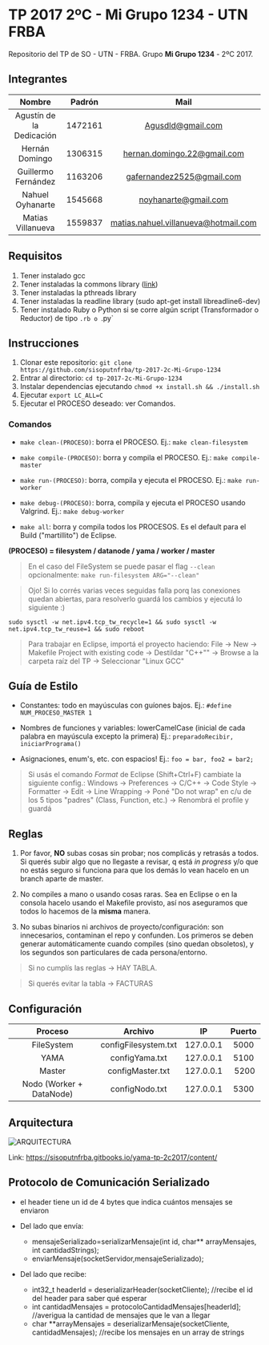 # TP 2017 2ºC - Mi Grupo 1234 - UTN FRBA

Repositorio del TP de SO - UTN - FRBA.
Grupo **Mi Grupo 1234** - 2ºC 2017.


## Integrantes

Nombre | Padrón | Mail |
:---: | :---: | :---: |
Agustín de la Dedicación | 1472161 | Agusdld@gmail.com |
Hernán Domingo | 1306315 | hernan.domingo.22@gmail.com |
Guillermo Fernández | 1163206 | gafernandez2525@gmail.com |
Nahuel Oyhanarte | 1545668 | noyhanarte@gmail.com |
Matias Villanueva | 1559837 | matias.nahuel.villanueva@hotmail.com |


## Requisitos

1. Tener instalado gcc
2. Tener instaladas la commons library ([link](https://github.com/sisoputnfrba/so-commons-library))
3. Tener instaladas la pthreads library
4. Tener instaladas la readline library (sudo apt-get install libreadline6-dev)
5. Tener instalado Ruby o Python si se corre algún script (Transformador o Reductor) de tipo `.rb o `.py`


## Instrucciones

1. Clonar este repositorio: `git clone https://github.com/sisoputnfrba/tp-2017-2c-Mi-Grupo-1234`
2. Entrar al directorio: `cd tp-2017-2c-Mi-Grupo-1234`
2. Instalar dependencias ejecutando `chmod +x install.sh && ./install.sh`
3. Ejecutar `export LC_ALL=C`
4. Ejecutar el PROCESO deseado: ver Comandos.

### Comandos
- `make clean-(PROCESO)`: borra el PROCESO. Ej.: `make clean-filesystem`

- `make compile-(PROCESO)`: borra y compila el PROCESO. Ej.: `make compile-master`

- `make run-(PROCESO)`: borra, compila y ejecuta el PROCESO. Ej.: `make run-worker`

- `make debug-(PROCESO)`: borra, compila y ejecuta el PROCESO usando Valgrind. Ej.: `make debug-worker`

- `make all`: borra y compila todos los PROCESOS. Es el default para el Build ("martillito") de Eclipse.

**(PROCESO) = filesystem / datanode / yama / worker / master**

> En el caso del FileSystem se puede pasar el flag `--clean` opcionalmente: `make run-filesystem ARG="--clean"`

> Ojo! Si lo corrés varias veces seguidas falla porq las conexiones quedan abiertas, para resolverlo guardá los cambios y ejecutá lo siguiente :)

`sudo sysctl -w net.ipv4.tcp_tw_recycle=1 && sudo sysctl -w net.ipv4.tcp_tw_reuse=1 && sudo reboot`

> Para trabajar en Eclipse, importá el proyecto haciendo: File -> New -> Makefile Project with existing code -> Destildar "C++"" -> Browse a la carpeta raíz del TP -> Seleccionar "Linux GCC"


## Guía de Estilo

* Constantes: todo en mayúsculas con guíones bajos. Ej.: `#define NUM_PROCESO_MASTER 1`

* Nombres de funciones y variables: lowerCamelCase (inicial de cada palabra en mayúscula excepto la primera)
Ej.: `preparadoRecibir, iniciarPrograma()`

* Asignaciones, enum's, etc. con espacios!
Ej.: `foo = bar, foo2 = bar2;`

> Si usás el comando *Format* de Eclipse (Shift+Ctrl+F) cambiate la siguiente config.:
Windows -> Preferences -> C/C++ -> Code Style -> Formatter -> Edit -> Line Wrapping -> Poné "Do not wrap" en c/u de los 5 tipos "padres" (Class, Function, etc.) -> Renombrá el profile y guardá


## Reglas

1) Por favor, **NO** subas cosas sin probar; nos complicás y retrasás a todos.
Si querés subir algo que no llegaste a revisar, q está _in progress_ y/o que no estás seguro si funciona para que los demás lo vean hacelo en un branch aparte de master.

2) No compiles a mano o usando cosas raras. Sea en Eclipse o en la consola hacelo usando el Makefile provisto, así nos aseguramos que todos lo hacemos de la **misma** manera.

3) No subas binarios ni archivos de proyecto/configuración: son innecesarios, contaminan el repo y confunden.
Los primeros se deben generar automáticamente cuando compiles (sino quedan obsoletos), y los segundos son particulares de cada persona/entorno.

> Si no cumplís las reglas -> HAY TABLA.

> Si querés evitar la tabla -> FACTURAS

## Configuración

Proceso | Archivo | IP | Puerto |
:---: | :---: | :---: | :---: |
FileSystem | configFilesystem.txt | 127.0.0.1 | 5000 |
YAMA | configYama.txt | 127.0.0.1 | 5100 |
Master | configMaster.txt | 127.0.0.1 | 5200 |
Nodo (Worker + DataNode) | configNodo.txt | 127.0.0.1 | 5300 |


## Arquitectura

![ARQUITECTURA](https://sisoputnfrba.gitbooks.io/yama-tp-2c2017/content/assets/arquitectura.png)

Link: https://sisoputnfrba.gitbooks.io/yama-tp-2c2017/content/


## Protocolo de Comunicación Serializado

* el header tiene un id de 4 bytes que indica cuántos mensajes se enviaron

* Del lado que envía:
	* mensajeSerializado=serializarMensaje(int id, char** arrayMensajes, int cantidadStrings);
	* enviarMensaje(socketServidor,mensajeSerializado);

* Del lado que recibe:
	* int32_t headerId = deserializarHeader(socketCliente);	//recibe el id del header para saber qué esperar
	* int cantidadMensajes = protocoloCantidadMensajes[headerId];	//averigua la cantidad de mensajes que le van a llegar
	* char **arrayMensajes = deserializarMensaje(socketCliente, cantidadMensajes);	//recibe los mensajes en un array de strings
